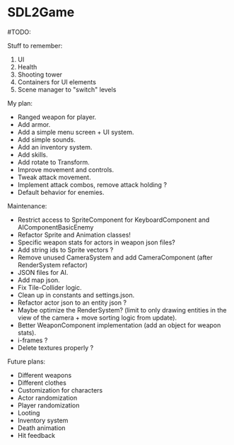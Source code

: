 # SDL2Game

#TODO:

Stuff to remember:
1. UI
2. Health
3. Shooting tower
4. Containers for UI elements
5. Scene manager to "switch" levels

My plan:
- Ranged weapon for player.
- Add armor.
- Add a simple menu screen + UI system.
- Add simple sounds.
- Add an inventory system.
- Add skills.
- Add rotate to Transform.
- Improve movement and controls.
- Tweak attack movement.
- Implement attack combos, remove attack holding ?
- Default behavior for enemies.

Maintenance:
- Restrict access to SpriteComponent for KeyboardComponent and AIComponentBasicEnemy
- Refactor Sprite and Animation classes!
- Specific weapon stats for actors in weapon json files?
- Add string ids to Sprite vectors ?
- Remove unused CameraSystem and add CameraComponent (after RenderSystem refactor)
- JSON files for AI.
- Add map json.
- Fix Tile-Collider logic.
- Clean up in constants and settings.json.
- Refactor actor json to an entity json ?
- Maybe optimize the RenderSystem? (limit to only drawing entities in the view of the camera + move sorting logic from update).
- Better WeaponComponent implementation (add an object for weapon stats).
- i-frames ?
- Delete textures properly ?

Future plans:
- Different weapons
- Different clothes
- Customization for characters
- Actor randomization
- Player randomization
- Looting
- Inventory system
- Death animation
- Hit feedback